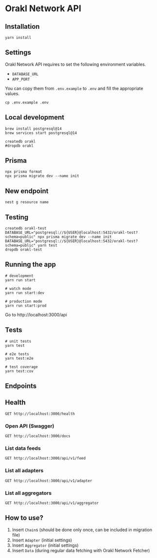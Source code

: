 # Orakl Network API

## Installation

```shell
yarn install
```

## Settings

Orakl Network API requires to set the following environment variables.

* `DATABASE_URL`
* `APP_PORT`

You can copy them from `.env.example` to `.env` and fill the appropriate values.

```shell
cp .env.example .env
```

## Local development

```shell
brew install postgresql@14
brew services start postgresql@14
```

```shell
createdb orakl
#dropdb orakl
```

## Prisma

```shell
npx prisma format
npx prisma migrate dev --name init
```

## New endpoint

```shell
nest g resource name
```

## Testing

```shell
createdb orakl-test
DATABASE_URL="postgresql://${USER}@localhost:5432/orakl-test?schema=public" npx prisma migrate dev --name init
DATABASE_URL="postgresql://${USER}@localhost:5432/orakl-test?schema=public" yarn test
dropdb orakl-test
```

## Running the app

```shell
# development
yarn run start

# watch mode
yarn run start:dev

# production mode
yarn run start:prod
```

Go to http://localhost:3000/api

## Tests

```shell
# unit tests
yarn test

# e2e tests
yarn test:e2e

# test coverage
yarn test:cov
```

## Endpoints

## Health

```shell
GET http://localhost:3000/health
```

### Open API (Swagger)

```shell
GET http://localhost:3000/docs
```

### List data feeds

```shell
GET http://localhost:3000/api/v1/feed
```

### List all adapters

```shell
GET http://localhost:3000/api/v1/adapter
```

### List all aggregators

```shell
GET http://localhost:3000/api/v1/aggregator
```

## How to use?

1. Insert `Chain`s (should be done only once, can be included in migration file)
2. Insert `Adapter` (initial settings)
3. Insert `Aggregator` (initial settings)
3. Insert `Data` (during regular data fetching with Orakl Network Fetcher)
